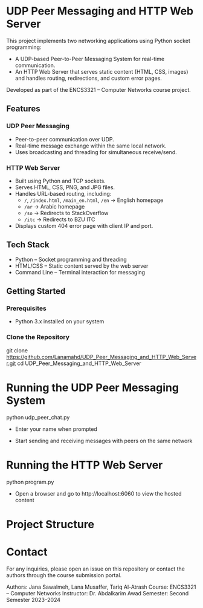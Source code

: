 # UDP Peer Messaging and HTTP Web Server

This project implements two networking applications using Python socket programming:

- A UDP-based Peer-to-Peer Messaging System for real-time communication.
- An HTTP Web Server that serves static content (HTML, CSS, images) and handles routing, redirections, and custom error pages.

Developed as part of the ENCS3321 – Computer Networks course project.

## Features

### UDP Peer Messaging
- Peer-to-peer communication over UDP.
- Real-time message exchange within the same local network.
- Uses broadcasting and threading for simultaneous receive/send.

### HTTP Web Server
- Built using Python and TCP sockets.
- Serves HTML, CSS, PNG, and JPG files.
- Handles URL-based routing, including:
  - `/`, `/index.html`, `/main_en.html`, `/en` → English homepage
  - `/ar` → Arabic homepage
  - `/so` → Redirects to StackOverflow
  - `/itc` → Redirects to BZU ITC
- Displays custom 404 error page with client IP and port.

## Tech Stack

- Python – Socket programming and threading
- HTML/CSS – Static content served by the web server
- Command Line – Terminal interaction for messaging

## Getting Started

### Prerequisites

- Python 3.x installed on your system

### Clone the Repository

git clone https://github.com/Lanamahd/UDP_Peer_Messaging_and_HTTP_Web_Server.git
cd UDP_Peer_Messaging_and_HTTP_Web_Server

# Running the UDP Peer Messaging System
python udp_peer_chat.py

- Enter your name when prompted

- Start sending and receiving messages with peers on the same network

# Running the HTTP Web Server
python program.py

- Open a browser and go to http://localhost:6060 to view the hosted content

# Project Structure


# Contact
For any inquiries, please open an issue on this repository or contact the authors through the course submission portal.

Authors: Jana Sawalmeh, Lana Musaffer, Tariq Al-Atrash
Course: ENCS3321 – Computer Networks
Instructor: Dr. Abdalkarim Awad
Semester: Second Semester 2023–2024






